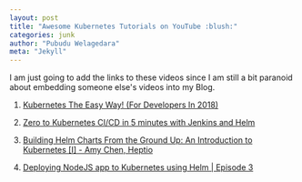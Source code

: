 ```yaml
---
layout: post
title: "Awesome Kubernetes Tutorials on YouTube :blush:"
categories: junk
author: "Pubudu Welagedara"
meta: "Jekyll"
---
```



I am just going to add the links to these videos since I am still a bit paranoid about embedding someone else's videos into my Blog.

1. [Kubernetes The Easy Way! (For Developers In 2018)](https://www.youtube.com/watch?v=kOa_llowQ1c)

2. [Zero to Kubernetes CI/CD in 5 minutes with Jenkins and Helm](https://www.youtube.com/watch?v=eMOzF_xAm7w)

3. [Building Helm Charts From the Ground Up: An Introduction to Kubernetes [I] - Amy Chen, Heptio](https://www.youtube.com/watch?v=vQX5nokoqrQ)

4. [Deploying NodeJS app to Kubernetes using Helm \| Episode 3](https://www.youtube.com/watch?v=xfdEXcN8vUY)



